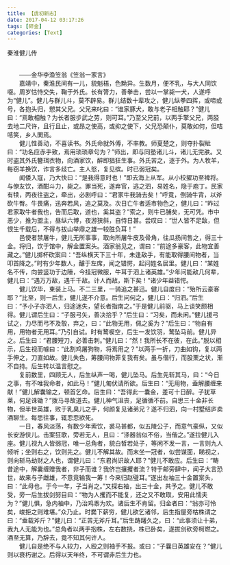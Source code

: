 ```yaml
---
title: 【虞初新志】
date: 2017-04-12 03:17:26
tags: [碎金]
categories: [Text]
---
```


<p dir="ltr"  >秦淮健儿传<br /><br /></p> 
<p dir="ltr"  >　　——金华李渔笠翁《笠翁一家言》<br />　　嘉靖中，秦淮民间有一儿，貌魁梧，色黝异。生数月，便不乳，与大人同饮啜。周岁怙恃交失，鞠于外氏。长有膂力，善拳击，尝以一掌毙一犬，人遂呼为“健儿”。健儿与群儿斗，莫不辟易。群儿结数十辈攻之，健儿纵拳四挥，或啼或号，各抱头归，愬其父兄。父兄来叱曰：“谁家豚犬，敢与老子相触耶？”健儿曰：“焉敢相触？为长者服步武之劳，则可耳。”乃至父兄前，以两手擎父兄，两胫去地二尺许，且行且止，或昂之使高，或抑之使下，父兄恐颠仆，莫敢如何，但咭咭笑，乡人閧焉。<br />　　健儿性善动，不喜读书。外氏命就外傅，不率教。师夏楚之，则夺扑裂眦曰：“功名应赤手致，焉用琐琐章句为？”师出，即与同塾诸儿斗，诸儿无完肤。又时盗其外氏簪珥衣物，向酒家饮，醉即猖狂生事。外氏苦之，逐于外。为人牧羊，每窃羊换饮，诈言多歧亡。主人怒，复见摈。时已弱冠矣。<br />　　闻倭入寇，乃大快曰：“是我得意时也！”即去海上从军。从小校擢功至裨将。与僚友饮，酒酣斗力，毙之。罪当死，遂弃官，逃之泗，易姓名，隐于庖丁。民家有犊，丙夜往盗之，牵出，必剧呼曰：“君家牛我骑去矣！”呼竟，倒骑牛背，以斧砍牛臀。牛畏痛，迅奔若风，追之莫及。次日亡牛者适市物色之，健儿曰：“昨过君家取牛者我也，告而后取，道也，奚其盗？”索之，则牛已脯矣，无可凭。市中恶少，推为盟主，昼纵六博，夜游狭斜，自恃日甚。尝叹曰：“世人皆不足敌，但恨生千载后，不得与拔山举鼎之雄一较胜负耳！”<br />　　邑使者禁屠牛，健儿无所事事，取向所屠牛皮及骨角，往瓜扬间售之，得三十金。将归，饮于馆中，解金置案头。酒家翁见之，谓曰：“前途多豪客，此物宜善藏之。”健儿掷杯砍案曰：“吾纵横天下三十年，未逢敌手，有能取得腰间物者，当叩首降之。”时有少年数人，醵于左席，闻之错愕，起问姓名居里。健儿曰：“某姓名不传，向尝竖功于边陲，今挂冠微服，牛耳于泗上诸英雄。”少年问能敌几何辈，健儿曰：“遇万万敌，遇千千敌。计人而敌，斯下矣！”诸少年益错愕。<br />　　健儿饮毕，束装上马。不二三里，一骑追之甚迅。健儿自度曰：“殆所云豪客耶？”比至，则一后生，健儿遂不介意。后生问何之，健儿曰：“归泗。”后生曰：“予小子亦泗人，归途迷失，望长者指南之。”于是健儿前驱，马上谈笑颇相得。健儿谓后生曰：“子服弓矢，善决拾乎？”后生曰：“习矣，而未闲。”健儿援弓试之，力尽而弓不及彀，弃之，曰：“此物无用，佩之奚为？”后生曰：“物自有用，用物者无用耳。”乃引自试。时有鹜唳空，后生一发饮羽，鹜坠马前。健儿异之。后生曰：“君腰短刀，必善击刺。”健儿曰：“然！我所长不在彼，在此。”脱以相示，后生视而噱曰：“此割鸡屠狗物，将焉用之？”以两手一折，刀曲如钩，复以两手伸之，刀直如故。健儿失色，筹腰间物菲复我有矣。虽与偕行，而股栗之状，渐不自持。后生转以温言慰之。<br />　　复前数里，四顾无人，后生纵声一喝，健儿坠马。后生先斩其马，曰：“今日之事，有不唯我命者，如此马！”健儿匍伏请所欲。后生曰：“无用物，盍解腰缠来献！”健儿解囊输之，顿首乞命。后生曰：“吾得此一囊金，差可十日醉。子犹草莱，何足诛锄？”拨马寻故道去。健儿神气沮丧，足循循不前。自思三十金非长物，但半世英雄，败于乳臭儿之手，何颜复见诸弟兄？遂不归泗，向一村墅结庐卖酒聊生。每思往事，辄恧恧欲死。<br />　　一日，春风淡荡，有数少年索饮，裘马甚都，似五陵公子，而意气豪纵，又似长安游侠儿。击案狂歌，旁若无人，且曰：“涤器翁似不俗，当偕之。”遂拉健儿入座。健儿视九人皆弱冠，唯一总角者，貌白皙若处子，等闲不发一言，一言则九人倾听；坐则右之，饮则先之。健儿不解其故。而末坐一冠者，似尝谋面，睇视之，则向斩马劫财之人也，谓健儿曰：“东君尚识故人耶？”健儿不敢应。后生曰：“畴昔途中，解囊缠赠我者，非子而谁？我侪岂攘攫者流？特于邮旁肆中，闻子大言恐世，故来与子雌雄，不意竟输我一筹！今来归赵璧耳。”遂出左袖三十金置案头，曰：“此母也。于今一年，子当肖之。”又探右袖，出三十金，共予之。健儿不敢受，旁一后生拔剑努目曰：“物为人攫而不能复，还之又不敢取，安用此懦夫为？”健儿惧，急内袖中，乃治鸡黍为欢。诸后生不肯留。归金者曰：“翁亦可怜矣，峻拒之则难堪。”众乃止。时爨下薪穷，健儿欲乞诸邻，后生指屋旁枯株谓之曰：“盍载斧斤？”健儿曰：“正苦无斧斤耳。”后生踌躇久之，曰：“此事须让十弟，我九人无能为也。”总角者以两手抱株，左右数挠，株已卧矣，遂拔剑砍旁柯燃之。酒至无算，乃辞去，竟不知其何许人。<br />　　健儿自是绝不与人较力，人殴之则袖手不报。或曰：“子曩日英雄安在？”健儿则以衰朽谢之。后得以天年终，不可谓非后生力也。</p>